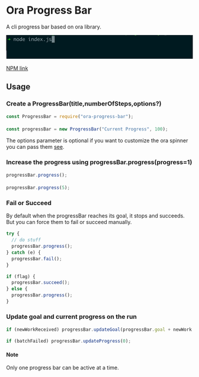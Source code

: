 # Ora Progress Bar

A cli progress bar based on ora library.

![](https://raw.githubusercontent.com/ZE0TRON/OraProgressBar/master/promo.gif)

[NPM link](https://www.npmjs.com/package/ora-progress-bar)

## Usage

### Create a ProgressBar(title,numberOfSteps,options?)

```javascript
const ProgressBar = require("ora-progress-bar");

const progressBar = new ProgressBar("Current Progress", 100);
```

The options parameter is optional if you want to customize the ora spinner you can pass them [see](https://github.com/sindresorhus/ora#readme).

### Increase the progress using progressBar.progress(progress=1)

```javascript
progressBar.progress();

progressBar.progress(5);
```

### Fail or Succeed

By default when the progressBar reaches its goal, it stops and succeeds. But you can force them to fail or succeed manually.

```javascript
try {
  // do stuff
  progressBar.progress();
} catch (e) {
  progressBar.fail();
}
```

```javascript
if (flag) {
  progressBar.succeed();
} else {
  progressBar.progress();
}
```

### Update goal and current progress on the run

```javascript
if (newWorkReceived) progressBar.updateGoal(progressBar.goal + newWork.length);
```

```javascript
if (batchFailed) progressBar.updateProgress(0);
```

#### Note

Only one progress bar can be active at a time.

